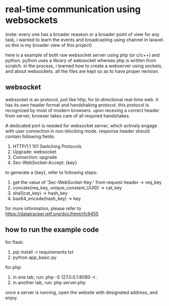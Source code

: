 # real-time communication using websockets

(note: every one has a broader reaseon or a broader point of view for any task, i wanted to learn the events and broadcasting using channel in laravel. so this is my broader view of this project)

here is a example of both raw websocket server using php (or c/c++) and python. python uses a library of websocket whereas php is written from scratch. in the process, i learned how to create a webserver using sockets, and about websockets. all the files are kept so as to have proper revision.

## websocket

websocket is an protocol, just like http, for bi-directional real-time web. it has its own header format and handshaking protocol. this protocol is recognized by most of modern browsers. upon receving a correct header from server, browser takes care of all required handshakes.

A dedicated port is needed for websocket server, which actively engage with user connection in non-blocking mode.
response header should contain following fields:

1. HTTP/1.1 101 Switching Protocols
2. Upgrade: websocket
3. Connection: upgrade
4. Sec-WebSocket-Accept: {key}

to generate a {key}, refer to following steps:

1. get the value of 'Sec-WebSocket-Key:' from request header -> req_key
2. concate(req_key, unique_constant_UUID) -> cat_key
3. sha1(cat_key) -> hash_key
4. bas64_encode(hash_key) -> key

for more information, please refer to <https://datatracker.ietf.org/doc/html/rfc6455>

## how to run the example code

for flask:

1. pip install -r requirements.txt
2. python app_basic.py

for php:

1. in one tab, run: php -S 127.0.0.1:8080 -t .
2. in another tab, run: php server.php

once a server is running, open the website with designated address, and enjoy.
